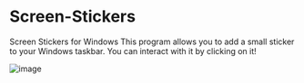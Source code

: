 # Screen-Stickers
Screen Stickers for Windows
This program allows you to add a small sticker to your Windows taskbar. You can interact with it by clicking on it!

![image](https://github.com/PANATARA/Screen-Stickers/assets/125561357/63744e66-a6f1-4cf9-a73a-257a7cd324c2)
